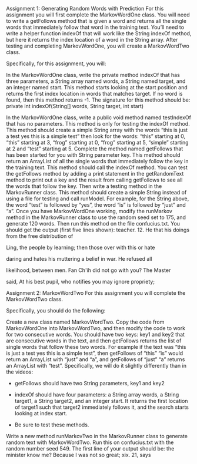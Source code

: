 Assignment 1: Generating Random Words with Prediction
For this assignment you will first complete the MarkovWordOne class. You will need to write a getFollows method that is given a word and returns all the single words that immediately follow that word in the training text. You’ll need to write a helper function indexOf that will work like the String indexOf method, but here it returns the index location of a word in the String array. After testing and completing MarkovWordOne, you will create a MarkovWordTwo class.

Specifically, for this assignment, you will:

In the MarkovWordOne class, write the private method indexOf that has three parameters, a String array named words, a String named target, and an integer named start. This method starts looking at the start position and returns the first index location in words that matches target. If no word is found, then this method returns -1. The signature for this method should be:
private int indexOf(String[] words, String target, int start)

In the MarkovWordOne class, write a public void method named testIndexOf that has no parameters. This method is only for testing the indexOf method. This method should create a simple String array with the words “this is just a test yes this is a simple test” then look for the words: “this” starting at 0, “this” starting at 3, “frog” starting at 0, “frog” starting at 5, “simple” starting at 2 and “test” starting at 5.
Complete the method named getFollows that has been started for you with String parameter key. This method should return an ArrayList of all the single words that immediately follow the key in the training text. This method should call the indexOf method.
You can test the getFollows method by adding a print statement in the getRandomText method to print out a key and the result from calling getFollows to see all the words that follow the key. Then write a testing method in the MarkovRunner class. This method should create a simple String instead of using a file for testing and call runModel. For example, for the String above, the word “test” is followed by “yes”, the word “is” is followed by “just” and “a”.
Once you have MarkovWordOne working, modify the runMarkov method in the MarkovRunner class to use the random seed set to 175, and generate 120 words. Then run this method on the file confucius.txt. You should get the output (first five lines shown):
teacher. 12. He that his doings from the free distribution of

Ling, the people by learning; then those over with this or hate

daring and hates his muttering a belief in war. He refused all

likelihood, between men. Fan Ch'ih did not go with you? The Master

said, At his best pupil, who notifies you may ignore propriety;

Assignment 2: MarkovWordTwo
For this assignment you will complete the MarkovWordTwo class.

Specifically, you should do the following:

Create a new class named MarkovWordTwo. Copy the code from MarkovWordOne into MarkovWordTwo, and then modify the code to work for two consecutive words. You should have two keys: key1 and key2 that are consecutive words in the text, and then getFollows returns the list of single words that follow these two words. For example if the text was “this is just a test yes this is a simple test”, then getFollows of “this” “is” would return an ArrayList with “just” and “a”, and getFollows of “just” “a” returns an ArrayList with “test”. Specifically, we will do it slightly differently than in the videos:
- getFollows should have two String parameters, key1 and key2

- indexOf should have four parameters: a String array words, a String target1, a String target2, and an integer start. It returns the first location of target1 such that target2 immediately follows it, and the search starts looking at index start.

- Be sure to test these methods.

Write a new method runMarkovTwo in the MarkovRunner class to generate random text with MarkovWordTwo. Run this on confucius.txt with the random number seed 549. The first line of your output should be:
the minister know me? Because I was not so great; xix. 21, says
